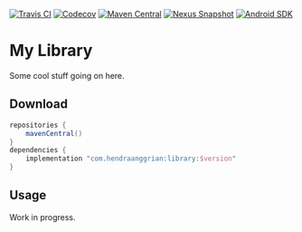 [![Travis CI](https://img.shields.io/travis/com/hendraanggrian/library)](https://travis-ci.com/github/hendraanggrian/library/)
[![Codecov](https://img.shields.io/codecov/c/github/hendraanggrian/library)](https://codecov.io/gh/hendraanggrian/library/)
[![Maven Central](https://img.shields.io/maven-central/v/com.hendraanggrian/library)](https://search.maven.org/artifact/com.hendraanggrian/library/)
[![Nexus Snapshot](https://img.shields.io/nexus/s/com.hendraanggrian/library?server=https%3A%2F%2Fs01.oss.sonatype.org)](https://s01.oss.sonatype.org/content/repositories/snapshots/com/hendraanggrian/library/)
[![Android SDK](https://img.shields.io/badge/sdk-14%2B-informational)](https://developer.android.com/studio/releases/platforms/#4.0)

# My Library

Some cool stuff going on here.

## Download

```gradle
repositories {
    mavenCentral()
}
dependencies {
    implementation "com.hendraanggrian:library:$version"
}
```

## Usage

Work in progress.
